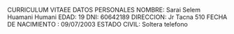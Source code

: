 CURRICULUM VITAEE
DATOS PERSONALES 
NOMBRE: Sarai Selem Huamani Humani 
EDAD: 19 
DNI: 60642189
DIRECCION: Jr Tacna 510 
FECHA DE NACIMIENTO : 09/07/2003
ESTADO CIVIL: Soltera
telefono
